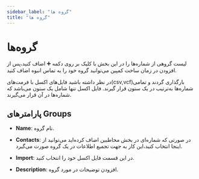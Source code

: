 ```yaml
---
sidebar_label: "گروه ها"
title: "گروه ها"
---
```



# گروه‌ها

لیست گروهی از شماره‌ها را در این بخش با کلیک بر روی دکمه ➕ اضاف کنید،پس از افزودن در زمان ساخت کمپین می‌توانید گروه خود را به تماس انبوه اضاف کنید.

در نظر داشته باشید فایل‌های اکسل با فرمت‌های(csv,vcf)بارگذاری گردند و تمامی شماره‌ها به‌ترتیب در یک ستون قرار گیرند. فایل اکسل تنها شامل یک ستون می‌باشد که شماره‌ها در آن قرار می‌گیرند.

## پارامترهای Groups

- **Name**: نام گروه.

- **Contacts**: در صورتی که شماره‌ای در بخش مخاطبین اضاف کرده‌اید می‌توانید از اینجا انتخاب کنید،این کار به جهت تجمیع اطلاعات در یک گروه صورت می‌گیرد.

- **Import**: در این قسمت فایل اکسل خود را انتخاب کنید.

- **Description**: افزودن توضیحات در مورد گروه.